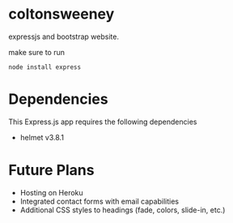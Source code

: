 # coltonsweeney
expressjs and bootstrap website.

make sure to run 
```
node install express
```

# Dependencies

This Express.js app requires the following dependencies

- helmet v3.8.1

# Future Plans

- Hosting on Heroku 
- Integrated contact forms with email capabilities
- Additional CSS styles to headings (fade, colors, slide-in, etc.)